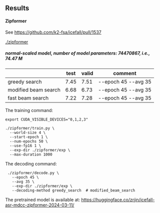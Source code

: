 ## Results

#### Zipformer

See <https://github.com/k2-fsa/icefall/pull/1537>

[./zipformer](./zipformer)

##### normal-scaled model, number of model parameters: 74470867, i.e., 74.47 M

|                        | test | valid | comment                                 |
|------------------------|------|-------|-----------------------------------------|
| greedy search          | 7.45 | 7.51  | --epoch 45 --avg 35                     |
| modified beam search   | 6.68 | 6.73  | --epoch 45 --avg 35                     |
| fast beam search       | 7.22 | 7.28  | --epoch 45 --avg 35                     |

The training command:

```
export CUDA_VISIBLE_DEVICES="0,1,2,3"

./zipformer/train.py \
  --world-size 4 \
  --start-epoch 1 \
  --num-epochs 50 \
  --use-fp16 1 \
  --exp-dir ./zipformer/exp \
  --max-duration 1000 
```

The decoding command:

```
 ./zipformer/decode.py \
   --epoch 45 \
   --avg 35 \
   --exp-dir ./zipformer/exp \
   --decoding-method greedy_search  # modified_beam_search
```

The pretrained model is available at:  https://huggingface.co/zrjin/icefall-asr-mdcc-zipformer-2024-03-11/